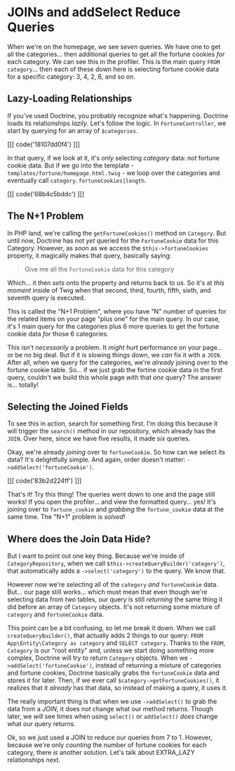 # JOINs and addSelect Reduce Queries

When we're on the homepage, we see *seven* queries. We have one to get all the
categories... then additional queries to get all the fortune cookies *for* each
category. We can see this in the profiler. This is the main query `FROM category`...
then each of these down here is selecting fortune cookie data for a specific category:
3, 4, 2, 6, and so on.

## Lazy-Loading Relationships

If you've used Doctrine, you probably recognize what's happening. Doctrine loads its
relationships *lazily*. Let's follow the logic. In `FortuneController`, we
start by querying for an array of `$categories`. 

[[[ code('18107dd0f4') ]]]

In that query, if we look at it, it's *only* selecting *category* data: *not* fortune 
cookie data. But if we go into the template - `templates/fortune/homepage.html.twig` - we loop 
over the categories and eventually call `category.fortuneCookies|length`.

[[[ code('68b4c5bddc') ]]]

## The N+1 Problem

In PHP land, we're calling the `getFortuneCookies()` method on `Category`. But until
now, Doctrine has not *yet* queried for the `FortuneCookie` data for this Category.
However, as *soon* as we access the `$this->fortuneCookies` property, it magically
makes that query, basically saying:

> Give me all the `FortuneCookie` data for this category

Which... it then *sets* onto the property and returns back to us. So it's at
*this moment* inside of Twig when that second, third, fourth, fifth, sixth, and
seventh query is executed.

This is called the "N+1 Problem", where you have "N" number of queries for the
related items on your page "plus one" for the main query. In our case, it's 1
main query for the categories plus 6 more queries to get the fortune cookie data
*for* those 6 categories.

This isn't *necessarily* a problem. It *might* hurt performance on your page...
or be no big deal. But if it *is* slowing things down, we *can* fix it with a `JOIN`.
After all, when we query for the categories, we're *already* joining over to the
fortune cookie table. So... if we just grab the fortine cookie data in the first
query, couldn't we build this whole page *with* that *one* query? The answer is...
totally!

## Selecting the Joined Fields

To see this in action, search for something first. I'm doing this because it
will trigger the `search()` method in our repository, which already has the `JOIN`.
Over here, since we have five results, it made *six* queries.

Okay, we're already *joining* over to `fortuneCookie`. So how can we select its
data? It's delightfully simple. And again, order doesn't matter:
`->addSelect('fortuneCookie')`.

[[[ code('83b2d224ff') ]]]

That's it! Try this thing! The queries went down to one and the page still works!
If you open the profiler... and view the formatted query... yes! It's
joining over to `fortune_cookie` and *grabbing* the `fortune_cookie` data at the
same time. The "N+1" problem is *solved*!

## Where does the Join Data Hide?

But I want to point out one key thing. Because we're inside of
`CategoryRepository`, when we call `$this->createQueryBuilder('category')`, that
automatically adds a `->select('category')` to the query. We know that.

However *now* we're selecting all of the `category` *and* `fortuneCookie` data.
But... our page still works... which must mean that even though we're selecting data
from *two* tables, our query is still *returning* the same thing it did before an
array of `Category` objects. It's not returning some mixture of `category` and
`fortuneCookie` data.

This point can be a bit confusing, so let me break it down. When we call
`createQueryBuilder()`, that actually adds 2 things to our query:
`FROM App\Entity\Category as category` and `SELECT category`. Thanks to the `FROM`,
`Category` is our "root entity" and, unless we start doing something more complex,
Doctrine will try to return `Category` objects. When we
`->addSelect('fortuneCookie')`, instead of returning a mixture of categories and
fortune cookies, Doctrine basically grabs the `fortuneCookie` data and stores it
for later. Then, if we ever call `$category->getFortuneCookies()`, it realizes that
it *already* has that data, so instead of making a query, it uses it.

The really important thing is that when we use `->addSelect()` to grab the
data from a *JOIN*, it does *not* change what our method returns. Though later, we
*will* see times when using `select()` or `addSelect()` *does* change what our
query returns.

Ok, so we just used a JOIN to reduce our queries from 7 to 1. However, because
we're only *counting* the number of fortune cookies for each category, there *is*
another solution. Let's talk about EXTRA_LAZY relationships next.
